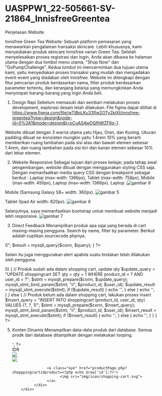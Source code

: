 # UASPPW1_22-505661-SV-21864_InnisfreeGreentea

Penjelasan Website

Innisfree Green Tea Website: Sebuah platform pemasaran yang menawarkan pengalaman transaksi skincare. Lebih khususnya, kami menyediakan produk skincare Innisfree varian Green Tea. Setelah menyelesaikan proses registrasi dan login, Anda akan dibawa ke halaman utama dengan dua tombol menu utama, "Shop Now" dan "GoPumpChallenge". Kedua tombol ini mencerminkan dua tujuan utama kami, yaitu menyediakan proses transaksi yang mudah dan mengadakan event-event yang diadakan oleh Innisfree. Website ini dilengkapi dengan fitur pencarian produk berdasarkan nama, filter produk berdasarkan parameter tertentu, dan keranjang belanja yang memungkinkan Anda menyimpan barang-barang yang ingin Anda beli.

1.	Design Rapi 
Sebelum memasuki dan sembari melakukan proses development, explorasi desain telah dilakukan. File figma dapat dilihat di https://www.figma.com/file/wTIBpLKu33flw2OTy2kjXt/innsfree-greentea?type=design&node-id=0%3A1&mode=design&t=pCuASAwDQfhWZF6q-1. 

Website dibuat dengan 3 warna utama yatu Hjau, Oren, dan Kuning. Ukuran padding dibuat se-konsisten mungkin yaitu 1.4rem 10% yang berarti memberikan ruang tambahan pada sisi atas dan bawah elemen sebesar 1.4rem, dan ruang tambahan pada sisi kiri dan kanan elemen sebesar 10% dari lebar elemen.

2.	Website Responsive
Sebagai tujuan dari proses belajar, pada tahap awal pengembangan, website dibuat dengan menggunakan styling CSS saja. Dengan memanfaatkan media query CSS dengan breakpoint sebagai berikut : Laptop (max-wdth: 1366px), Tablet (max-wdth: 758px), Mobile (max-wdth: 450px), Laptop (max-wdth: 1366px).
Laptop :![gambar 8](https://github.com/affodilajF/UASPPW1_22-505661-SV-21864_InnisfreeGreentea/assets/130672181/4f52a6d8-33b6-4858-8760-16afc4897bba)



Mobile (Samsung Galaxy S8+ width: 360px).
![gambar 5](https://github.com/affodilajF/UASPPW1_22-505661-SV-21864_InnisfreeGreentea/assets/130672181/7b8fd697-26bc-4944-bc77-8dc3a98a09db)

Tablet (Ipad Air width: 820px).
![gambar 6](https://github.com/affodilajF/UASPPW1_22-505661-SV-21864_InnisfreeGreentea/assets/130672181/fbda0c30-2ff8-4c17-b010-a605252cc253)


Selanjutnya, saya memanfaatkan bootstrap untuk membuat website menjadi lebh responsive. 
![gambar 7](https://github.com/affodilajF/UASPPW1_22-505661-SV-21864_InnisfreeGreentea/assets/130672181/a815f26f-8b4a-4d51-beb6-be79c457b1ac)


3.	Direct Feedback
Menampilkan produk apa saja yang berada di cart masing-masing pengguna.
Search by name, filter by parameter.
Berikut adalah cuplikan sourcecode phpnya.
<?php

if(isset($_POST['cari'])){
      // Mendapatkan keyword pencarian dari input pengguna
      $keyword = $_POST['keyword'];
  
      $query = "SELECT * FROM products WHERE nama LIKE '%$keyword%'";
      $result = mysqli_query($conn, $query);
  }
  else if(isset($_POST['MURAH'])){
      // Membuat query untuk mengurutkan produk berdasarkan harga terendah
      $query = "SELECT * FROM products ORDER BY price ASC";
      $result = mysqli_query($conn, $query);
  }
  else if(isset($_POST['MAHAL'])){
      //  Membuat query untuk mengurutkan produk berdasarkan harga tertinggi
      $query = "SELECT * FROM products ORDER BY price DESC";
      $result = mysqli_query($conn, $query);
  }
  else if(isset($_POST['TOPSTAR'])){
      // query untuk mengurutkan produk berdasarkan rating tertinggi
      $query = "SELECT * FROM products ORDER BY rating DESC";
      $result = mysqli_query($conn, $query);
  }
  else{
      //Jika tombol 'cari' atau tombol pengurutan tidak ditekan, tampilkan semua data produk
      $query = $query = "SELECT * FROM products WHERE stock > 0";
      $result = mysqli_query($conn, $query);
  }
?>

Selain itu juga menggunakan alert apabila suatu tindakan telah dilakukan oleh pengguna. 
<?php
if (isset($_GET['shopppingcartidproduct'])) {
  $product_id = $_GET['shopppingcartidproduct'];
  $user_id = $_SESSION['Suser_id'];

  // Cek apakah produk sudah ada dalam shopping cart
  $check_query = "SELECT * FROM shoppingcart WHERE product_id = ? AND user_id = ?";
  $stmt = mysqli_prepare($conn, $check_query);
  mysqli_stmt_bind_param($stmt, "ii", $product_id, $user_id);
  mysqli_stmt_execute($stmt);
  $check_result = mysqli_stmt_get_result($stmt);

  if (mysqli_num_rows($check_result) > 0) {
    // Produk sudah ada dalam shopping cart, update qty
    $update_query = "UPDATE shoppingcart SET qty = qty + 1 WHERE product_id = ? AND user_id = ?";
    $stmt = mysqli_prepare($conn, $update_query);
    mysqli_stmt_bind_param($stmt, "ii", $product_id, $user_id);
    $update_result = mysqli_stmt_execute($stmt);

    if ($update_result) {
      echo '<script>alert("Quantity updated in the shopping cart.");</script>';
    } else {
      echo '<script>alert("Failed to update quantity in the shopping cart.");</script>';
    }
  } else {
    // Produk belum ada dalam shopping cart, lakukan proses insert
    $insert_query = "INSERT INTO shoppingcart (product_id, user_id, qty) VALUES (?, ?, 1)";
    $stmt = mysqli_prepare($conn, $insert_query);
    mysqli_stmt_bind_param($stmt, "ii", $product_id, $user_id);
    $insert_result = mysqli_stmt_execute($stmt);

    if ($insert_result) {
      echo '<script>alert("Product added to the shopping cart.");</script>';
    } else {
      echo '<script>alert("Failed to add product to the shopping cart.");</script>';
    }
  }
}
?>

5.	Konten Dinamis 
Menampilkan data-data produk dari database.
Semua prodk dari database ditampilkan dengan melakukan looping.
    <section class="product-section">
      <?php  while($row = mysqli_fetch_assoc($result)) : ?>
      <div class="product">
            <?php echo '<img src="data:image/jpeg;base64,'.base64_encode( $row['product_img'] ).'"/>'; ?>
            <div class="detailinfos" >
                  <div class="name"><?php echo $row['nama'] ?></div>
                  <div class="price"><a>IDR <?php echo $row['price'] ?> </a></div>
                  <div class="detail">
                        <div class="ratings">
                              <div class="bintang"><img src="img/star.png"></div>
                              <div class="nilairating"><?php echo $row['rating']?></div>
                        </div>
                        <a class="eye" href="productDetail.php?eyes=<?php echo $row['id'];?>">
                              <img src="img/icon/eye.svg">
                        </a>
                        
                        <a class="eye" href="productPage.php?shopppingcartidproduct=<?php echo $row['id'];?>">
                              <img src="img/icon/shopping-cart.svg">
                        </a>
                  </div>
            </div>

      </div>
      <?php endwhile; ?>
    </section>


